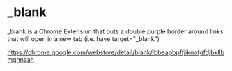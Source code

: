 # _blank
_blank is a Chrome Extension that puts a double purple border around links that will open in a new tab (i.e. have target="_blank")

https://chrome.google.com/webstore/detail/blank/lbbeapbpffjiknofgfdjbkllbmgnnaah
